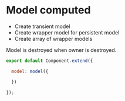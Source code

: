 # Model computed

* Create transient model
* Create wrapper model for persistent model
* Create array of wrapper models

Model is destroyed when owner is destroyed.

``` javascript
export default Component.extend({

  model: model({

  })

});
```
